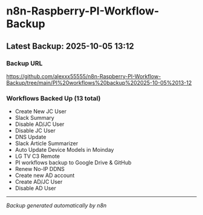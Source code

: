 # n8n-Raspberry-PI-Workflow-Backup

## Latest Backup: 2025-10-05 13:12

### Backup URL
https://github.com/alexxx55555/n8n-Raspberry-PI-Workflow-Backup/tree/main/PI%20workflows%20backup%202025-10-05%2013-12

### Workflows Backed Up (13 total)
- Create New JC User
- Slack Summary
- Disable AD/JC User
- Disable JC User
- DNS Update
- Slack Article Summarizer
- Auto Update Device Models in Moinday
- LG TV C3 Remote
- PI workflows backup to Google Drive & GitHub
- Renew No-IP DDNS
- Create new AD account
- Create AD/JC User
- Disable AD User

---
*Backup generated automatically by n8n*